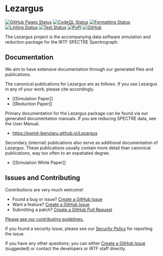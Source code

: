 # Lezargus

[![GitHub Pages Status](https://img.shields.io/github/actions/workflow/status/psmd-iberutaru/Lezargus/pages%2Fpages-build-deployment?branch=master&logo=github&label=Github%20Pages)](https://psmd-iberutaru.github.io/Lezargus/)
[![CodeQL Status](https://img.shields.io/github/actions/workflow/status/psmd-iberutaru/Lezargus/github-code-scanning%2Fcodeql?branch=master&logo=github&label=CodeQL)](https://github.com/psmd-iberutaru/Lezargus/actions/workflows/github-code-scanning/codeql)
[![Formatting Status](https://img.shields.io/github/actions/workflow/status/psmd-iberutaru/Lezargus/format.yaml?branch=master&label=Formatting)](https://github.com/psmd-iberutaru/Lezargus/actions/workflows/format.yaml)
[![Linting Status](https://img.shields.io/github/actions/workflow/status/psmd-iberutaru/Lezargus/lint.yaml?branch=master&label=Linting)](https://github.com/psmd-iberutaru/Lezargus/actions/workflows/lint.yaml)
[![Test Status](https://img.shields.io/github/actions/workflow/status/psmd-iberutaru/Lezargus/tests.yaml?branch=master&label=Tests)](https://github.com/psmd-iberutaru/Lezargus/actions/workflows/tests.yaml)
[![PyPI](https://img.shields.io/pypi/v/Lezargus)](https://pypi.org/project/Lezargus/)
[![GitHub](https://img.shields.io/github/license/psmd-iberutaru/Lezargus)](https://github.com/psmd-iberutaru/Lezargus/blob/master/LICENSE.txt)

The Lezargus project is the accompanying data software simulation and 
reduction package for the IRTF SPECTRE Spectrograph.


## Documentation

We aim to have extensive documentation through our generated files and 
publications. 

The canonical publications for Lezargus are as follows. If you use Lezargus in 
any of your work, please cite accordingly. 

- [[Simulation Paper]]
- [[Reduction Paper]]

Primary documentation for the Lezargus package can be found via our generated
documentation manuals. If you are reducing SPECTRE data, see the User Manual.

- <https://psmd-iberutaru.github.io/Lezargus>

Secondary (internal) publications also serve as additional documentation of 
Lezargus. These publications usually contain more detail than canonical 
publications, way too often to an expatiated degree.

- [[Simulation White Paper]]


## Issues and Contributing

Contributions are very much welcome!

- Found a bug or issue? [Create a GitHub Issue](https://github.com/psmd-iberutaru/Lezargus/issues)
- Want a feature? [Create a GitHub Issue](https://github.com/psmd-iberutaru/Lezargus/issues)
- Submitting a patch? [Create a GitHub Pull Request](https://github.com/psmd-iberutaru/Lezargus/pulls)

[Please see our contributing guidelines.](https://github.com/psmd-iberutaru/Lezargus/blob/master/CONTRIBUTING.md)

If you found a security issue, please see our 
[Security Policy](https://github.com/psmd-iberutaru/Lezargus/blob/master/SECURITY.md) 
for reporting the issue. 

If you have any other questions; you can either 
[Create a GitHub Issue](https://github.com/psmd-iberutaru/Lezargus/issues) 
(suggested) or contact the developers or IRTF staff directly. 